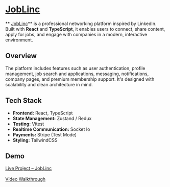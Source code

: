 #  [JobLinc](https://joblinc-production.up.railway.app/)

** [JobLinc](https://joblinc-production.up.railway.app/)** is a professional networking platform inspired by LinkedIn. Built with **React** and **TypeScript**, it enables users to connect, share content, apply for jobs, and engage with companies in a modern, interactive environment.

## Overview

The platform includes features such as user authentication, profile management, job search and applications, messaging, notifications, company pages, and premium membership support. It's designed with scalability and clean architecture in mind.

## Tech Stack

- **Frontend:** React, TypeScript  
- **State Management:** Zustand / Redux  
- **Testing:** Vitest  
- **Realtime Communication:** Socket Io  
- **Payments:** Stripe (Test Mode)  
- **Styling:** TailwindCSS


## Demo
 [Live Project – JobLinc](https://joblinc-production.up.railway.app/)
 <br/><br/>
[Video Walkthrough](https://drive.google.com/file/d/1SN-8OLoilYQatvChF9JLunOoAt0v1cdK/view?usp=drive_link)
